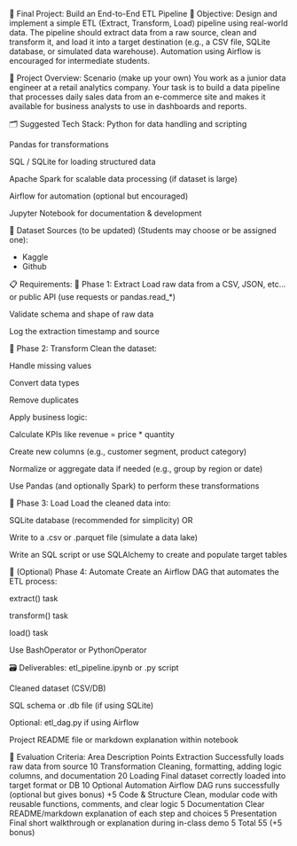 🏁 Final Project: Build an End-to-End ETL Pipeline
🎯 Objective:
Design and implement a simple ETL (Extract, Transform, Load) pipeline using real-world data. The pipeline should extract data from a raw source, clean and transform it, and load it into a target destination (e.g., a CSV file, SQLite database, or simulated data warehouse). Automation using Airflow is encouraged for intermediate students.

🧩 Project Overview:
Scenario (make up your own)
You work as a junior data engineer at a retail analytics company. Your task is to build a data pipeline that processes daily sales data from an e-commerce site and makes it available for business analysts to use in dashboards and reports.

🗂️ Suggested Tech Stack:
Python for data handling and scripting

Pandas for transformations

SQL / SQLite for loading structured data

Apache Spark for scalable data processing (if dataset is large)

Airflow for automation (optional but encouraged)

Jupyter Notebook for documentation & development

🧪 Dataset Sources (to be updated) (Students may choose or be assigned one):
 - Kaggle
 - Github


📋 Requirements:
🔹 Phase 1: Extract
Load raw data from a CSV, JSON, etc... or public API (use requests or pandas.read_*)

Validate schema and shape of raw data

Log the extraction timestamp and source

🔹 Phase 2: Transform
Clean the dataset:

Handle missing values

Convert data types

Remove duplicates

Apply business logic:

Calculate KPIs like revenue = price * quantity

Create new columns (e.g., customer segment, product category)

Normalize or aggregate data if needed (e.g., group by region or date)

Use Pandas (and optionally Spark) to perform these transformations

🔹 Phase 3: Load
Load the cleaned data into:

SQLite database (recommended for simplicity) OR

Write to a .csv or .parquet file (simulate a data lake)

Write an SQL script or use SQLAlchemy to create and populate target tables

🔹 (Optional) Phase 4: Automate
Create an Airflow DAG that automates the ETL process:

extract() task

transform() task

load() task

Use BashOperator or PythonOperator

🗃️ Deliverables:
etl_pipeline.ipynb or .py script

Cleaned dataset (CSV/DB)

SQL schema or .db file (if using SQLite)

Optional: etl_dag.py if using Airflow

Project README file or markdown explanation within notebook

🧠 Evaluation Criteria:
Area	Description	Points
Extraction	Successfully loads raw data from source	10
Transformation	Cleaning, formatting, adding logic columns, and documentation	20
Loading	Final dataset correctly loaded into target format or DB	10
Optional Automation	Airflow DAG runs successfully (optional but gives bonus)	+5
Code & Structure	Clean, modular code with reusable functions, comments, and clear logic	5
Documentation	Clear README/markdown explanation of each step and choices	5
Presentation	Final short walkthrough or explanation during in-class demo	5
Total		55 (+5 bonus)
